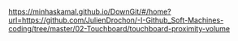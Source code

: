 <a href="Télécharger">https://minhaskamal.github.io/DownGit/#/home?url=https://github.com/JulienDrochon/-I-Github_Soft-Machines-coding/tree/master/02-Touchboard/touchboard-proximity-volume</a>
